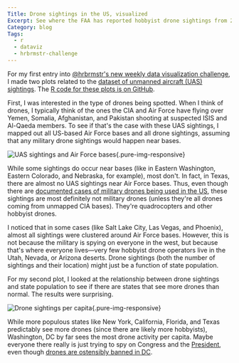 ```yaml
---
Title: Drone sightings in the US, visualized
Excerpt: See where the FAA has reported hobbyist drone sightings from 2014–2016
Category: blog
Tags: 
  - r
  - dataviz
  - hrbrmstr-challenge
---
```



For my first entry into [@hrbrmstr's new weekly data visualization challenge](https://rud.is/b/2016/03/30/introducing-a-weekly-r-python-js-etc-vis-challenge/), I made two plots related to the [dataset of unmanned aircraft (UAS) sightings](https://www.faa.gov/uas/resources/public_records/uas_sightings_report/). The [R code for these plots is on GitHub](https://github.com/andrewheiss/2016-13/tree/master/andrewheiss).

First, I was interested in the type of drones being spotted. When I think of drones, I typically think of the ones the CIA and Air Force have flying over Yemen, Somalia, Afghanistan, and Pakistan shooting at suspected ISIS and Al-Qaeda members. To see if that's the case with these UAS sightings, I mapped out all US-based Air Force bases and all drone sightings, assuming that any military drone sightings would happen near bases.

![UAS sightings and Air Force bases](https://raw.githubusercontent.com/andrewheiss/2016-13/master/andrewheiss/drones_af_map.png){.pure-img-responsive}

While some sightings do occur near bases (like in Eastern Washington, Eastern Colorado, and Nebraska, for example), most don't. In fact, in Texas, there are almost no UAS sightings near Air Force bases. Thus, even though there are [documented cases of military drones being used in the US](http://www.engadget.com/2016/03/09/pentagon-deployed-drones-in-us/), these sightings are most definitely not military drones (unless they're all drones coming from unmapped CIA bases). They're quadrocopters and other hobbyist drones.

I noticed that in some cases (like Salt Lake City, Las Vegas, and Phoenix), almost all sightings were clustered around Air Force bases. However, this is not because the military is spying on everyone in the west, but because that's where everyone lives—very few hobbyist drone operators live in the Utah, Nevada, or Arizona deserts. Drone sightings (both the number of sightings and their location) might just be a function of state population.

For my second plot, I looked at the relationship between drone sightings and state population to see if there are states that see more drones than normal. The results were surprising.

![Drone sightings per capita](https://raw.githubusercontent.com/andrewheiss/2016-13/master/andrewheiss/drones_states.png){.pure-img-responsive}

While more populous states like New York, California, Florida, and Texas predictably see more drones (since there are likely more hobbyists), Washington, DC by far sees the most drone activity per capita. Maybe everyone there really is just trying to spy on Congress and the [President](http://www.cnn.com/2015/05/14/politics/white-house-drone-arrest/), even though [drones are ostensibly banned in DC](http://www.usatoday.com/story/news/2015/10/09/drone-crash-white-house-ellipse-us-park-police-federal-aviation-administration/73641812/).
